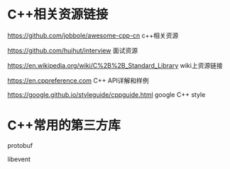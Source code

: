# C++相关资源链接

https://github.com/jobbole/awesome-cpp-cn 
 c++相关资源

https://github.com/huihut/interview 
面试资源

https://en.wikipedia.org/wiki/C%2B%2B_Standard_Library  wiki上资源链接

https://en.cppreference.com   C++ API详解和样例

https://google.github.io/styleguide/cppguide.html google C++ style

# C++常用的第三方库
protobuf

libevent























